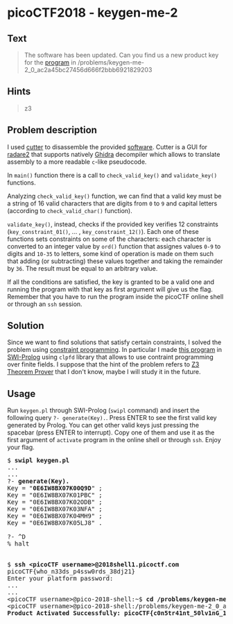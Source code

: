 # picoCTF2018 - keygen-me-2
## Text
> The software has been updated. Can you find us a new product key for the [program](https://github.com/PrinceOfBorgo/picoCTF2018-keygen-me-2/blob/master/activate) in /problems/keygen-me-2_0_ac2a45bc27456d666f2bbb6921829203

## Hints
> z3

## Problem description
I used [cutter](https://cutter.re/) to disassemble the provided [software](https://github.com/PrinceOfBorgo/picoCTF2018-keygen-me-2/blob/master/activate). Cutter is a GUI for [radare2](https://rada.re/n/) that supports natively [Ghidra](https://ghidra-sre.org/) decompiler which allows to translate assembly to a more readable `c`-like pseudocode.

In `main()` function there is a call to `check_valid_key()` and `validate_key()` functions.

Analyzing `check_valid_key()` function, we can find that a valid key must be a string of 16 valid characters that are digits from `0` to `9` and capital letters (according to `check_valid_char()` function).

`validate_key()`, instead, checks if the provided key verifies 12 constraints (`key_constraint_01()`, ... , `key_constraint_12()`). Each one of these functions sets constraints on some of the characters: each character is converted to an integer value by `ord()` function that assignes values `0-9` to digits and `10-35` to letters, some kind of operation is made on them such that adding (or subtracting) these values together and taking the remainder by `36`. The result must be equal to an arbitrary value.

If all the conditions are satisfied, the key is granted to be a valid one and running the program with that key as first argument will give us the flag. Remember that you have to run the program inside the picoCTF online shell or through an `ssh` session.

## Solution
Since we want to find solutions that satisfy certain constraints, I solved the problem using [constraint programming](https://en.wikipedia.org/wiki/Constraint_programming). In particular I made [this program](https://github.com/PrinceOfBorgo/picoCTF2018-keygen-me-2/blob/master/keygen.pl) in [SWI-Prolog](https://www.swi-prolog.org/) using `clpfd` library that allows to use contraint programming over finite fields. I suppose that the hint of the problem refers to [Z3 Theorem Prover](https://en.wikipedia.org/wiki/Z3_Theorem_Prover) that I don't know, maybe I will study it in the future.

## Usage
Run `keygen.pl` through SWI-Prolog (`swipl` command) and insert the following query `?- generate(Key).`. Press ENTER to see the first valid key generated by Prolog. You can get other valid keys just pressing the spacebar (press ENTER to interrupt). Copy one of them and use it as the first argument of `activate` program in the online shell or through `ssh`. Enjoy your flag.
<pre>
$ <b>swipl keygen.pl</b>
...
...
?- <b>generate(Key).</b>
Key = "<b>0E6IW8BX07K00Q9D</b>" ;
Key = "0E6IW8BX07K01PBC" ;
Key = "0E6IW8BX07K02ODB" ;
Key = "0E6IW8BX07K03NFA" ;
Key = "0E6IW8BX07K04MH9" ;
Key = "0E6IW8BX07K05LJ8" .

?- ^D
% halt


$ <b>ssh &lt;picoCTF username&gt;@2018shell1.picoctf.com</b>
picoCTF{who_n33ds_p4ssw0rds_38dj21}
Enter your platform password:
...
...
&lt;picoCTF username&gt;@pico-2018-shell:~$ <b>cd /problems/keygen-me-2_0_ac2a45bc27456d666f2bbb6921829203</b>
&lt;picoCTF username&gt;@pico-2018-shell:/problems/keygen-me-2_0_ac2a45bc27456d666f2bbb6921829203$ <b>./activate 0E6IW8BX07K00Q9D</b>
<b>Product Activated Successfully: picoCTF{c0n5tr41nt_50lv1nG_15_W4y_f45t3r_783243818}</b>
</pre>

